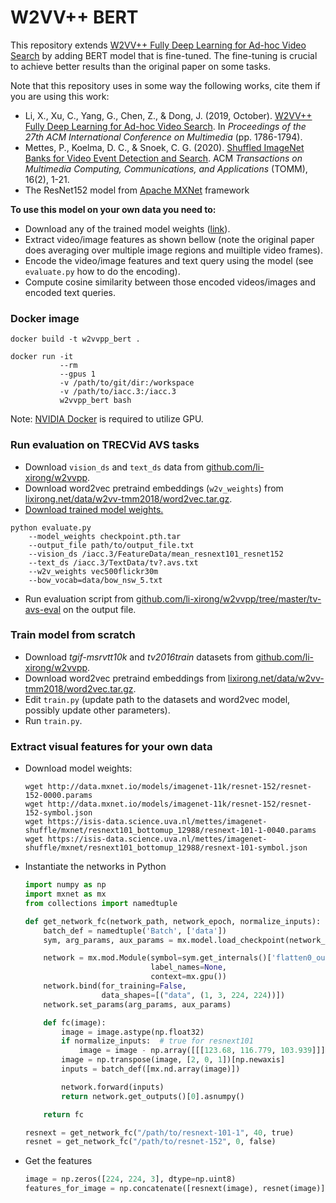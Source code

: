 # W2VV++ BERT

This repository extends [W2VV++ Fully Deep Learning for Ad-hoc Video Search](https://dl.acm.org/doi/abs/10.1145/3343031.3350906) by adding BERT model that is fine-tuned. The fine-tuning is crucial to achieve better results than the original paper on some tasks.

Note that this repository uses in some way the following works, cite them if you are using this work: 

- Li, X., Xu, C., Yang, G., Chen, Z., & Dong, J.
  (2019, October).
  [W2VV++ Fully Deep Learning for Ad-hoc Video Search](https://dl.acm.org/doi/abs/10.1145/3343031.3350906).
  In *Proceedings of the 27th ACM International Conference on Multimedia* (pp. 1786-1794).
- Mettes, P., Koelma, D. C., & Snoek, C. G. (2020).
  [Shuffled ImageNet Banks for Video Event Detection and Search](https://dl.acm.org/doi/abs/10.1145/3377875).
  ACM *Transactions on Multimedia Computing, Communications, and Applications* (TOMM), 16(2), 1-21.
- The ResNet152 model from [Apache MXNet](https://mxnet.incubator.apache.org/) framework


**To use this model on your own data you need to:**
- Download any of the trained model weights ([link](https://drive.google.com/open?id=1qLGyyyyU5kao0SxT6Eu6BWma3OmRS-yK)).
- Extract video/image features as shown bellow (note the original paper does averaging over multiple image regions and muiltiple video frames).
- Encode the video/image features and text query using the model (see `evaluate.py` how to do the encoding).
- Compute cosine similarity between those encoded videos/images and encoded text queries.

### Docker image
```docker build -t w2vvpp_bert .```

```
docker run -it
           --rm
           --gpus 1
           -v /path/to/git/dir:/workspace
           -v /path/to/iacc.3:/iacc.3
           w2vvpp_bert bash
```

Note: [NVIDIA Docker](https://github.com/NVIDIA/nvidia-docker) is required to utilize GPU.

### Run evaluation on TRECVid AVS tasks
- Download `vision_ds` and `text_ds` data from [github.com/li-xirong/w2vvpp](https://github.com/li-xirong/w2vvpp/#data).
- Download word2vec pretraind embeddings (`w2v_weights`) from [lixirong.net/data/w2vv-tmm2018/word2vec.tar.gz](http://lixirong.net/data/w2vv-tmm2018/word2vec.tar.gz).
- [Download trained model weights.](https://drive.google.com/open?id=1qLGyyyyU5kao0SxT6Eu6BWma3OmRS-yK)

```
python evaluate.py
    --model_weights checkpoint.pth.tar
    --output_file path/to/output_file.txt
    --vision_ds /iacc.3/FeatureData/mean_resnext101_resnet152
    --text_ds /iacc.3/TextData/tv?.avs.txt
    --w2v_weights vec500flickr30m
    --bow_vocab=data/bow_nsw_5.txt
``` 
- Run evaluation script from [github.com/li-xirong/w2vvpp/tree/master/tv-avs-eval](https://github.com/li-xirong/w2vvpp/tree/master/tv-avs-eval) on the output file.


### Train model from scratch
- Download _tgif-msrvtt10k_ and _tv2016train_ datasets from [github.com/li-xirong/w2vvpp](https://github.com/li-xirong/w2vvpp/#data).
- Download word2vec pretraind embeddings from [lixirong.net/data/w2vv-tmm2018/word2vec.tar.gz](http://lixirong.net/data/w2vv-tmm2018/word2vec.tar.gz).
- Edit `train.py` (update path to the datasets and word2vec model, possibly update other parameters).
- Run `train.py`.


### Extract visual features for your own data
- Download model weights:
    ```
    wget http://data.mxnet.io/models/imagenet-11k/resnet-152/resnet-152-0000.params
    wget http://data.mxnet.io/models/imagenet-11k/resnet-152/resnet-152-symbol.json
    wget https://isis-data.science.uva.nl/mettes/imagenet-shuffle/mxnet/resnext101_bottomup_12988/resnext-101-1-0040.params
    wget https://isis-data.science.uva.nl/mettes/imagenet-shuffle/mxnet/resnext101_bottomup_12988/resnext-101-symbol.json
    ```

- Instantiate the networks in Python
    ```python
    import numpy as np
    import mxnet as mx
    from collections import namedtuple
    
    def get_network_fc(network_path, network_epoch, normalize_inputs):
        batch_def = namedtuple('Batch', ['data'])
        sym, arg_params, aux_params = mx.model.load_checkpoint(network_path, network_epoch)
    
        network = mx.mod.Module(symbol=sym.get_internals()['flatten0_output'],
                                label_names=None,
                                context=mx.gpu())
        network.bind(for_training=False,
                     data_shapes=[("data", (1, 3, 224, 224))])
        network.set_params(arg_params, aux_params)
    
        def fc(image):
            image = image.astype(np.float32)
            if normalize_inputs:  # true for resnext101
                image = image - np.array([[[123.68, 116.779, 103.939]]], dtype=np.float32)
            image = np.transpose(image, [2, 0, 1])[np.newaxis]
            inputs = batch_def([mx.nd.array(image)])
    
            network.forward(inputs)
            return network.get_outputs()[0].asnumpy()
    
        return fc

    resnext = get_network_fc("/path/to/resnext-101-1", 40, true)
    resnet = get_network_fc("/path/to/resnet-152", 0, false)
    ```

- Get the features
    ```python
    image = np.zeros([224, 224, 3], dtype=np.uint8)
    features_for_image = np.concatenate([resnext(image), resnet(image)], 1)
    ```
